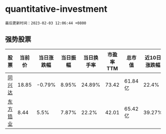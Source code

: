 # quantitative-investment

`最后更新时间：2023-02-03 12:06:44 +0800`

## 强势股票

|股票|当前价|当日涨跌幅|当日振幅|当日换手率|市盈率TTM|总市值|近10日涨跌幅|
|----|----|----|----|----|----|----|----|
|[同兴达](https://xueqiu.com/S/SZ002845)|18.85|-0.79%|8.95%|24.89%|73.42|61.84亿|22.4%|
|[东方锆业](https://xueqiu.com/S/SZ002167)|8.44|5.5%|7.87%|22.2%|42.01|65.42亿|39.27%|
